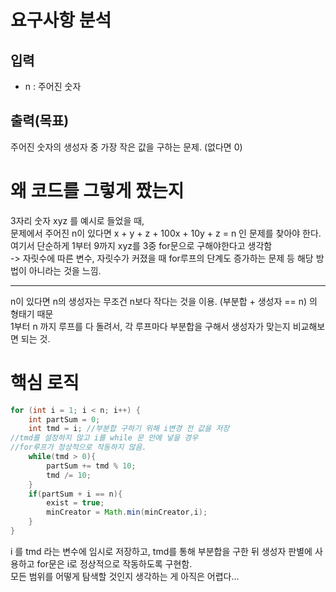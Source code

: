 # 요구사항 분석

## 입력
- n : 주어진 숫자
## 출력(목표)
주어진 숫자의 생성자 중 가장 작은 값을 구하는 문제. (없다면 0)
# 왜 코드를 그렇게 짰는지
3자리 숫자 xyz 를 예시로 들었을 때,
\
문제에서 주어진 n이 있다면
x + y + z + 100x + 10y + z = n 인 문제를 찾아야 한다.
\
여기서 단순하게 1부터 9까지 xyz를 3중 for문으로 구해야한다고 생각함
\
-> 자릿수에 따른 변수, 자릿수가 커졌을 때 for루프의 단계도 증가하는 문제 등 해당 방법이 아니라는 것을 느낌.

---
n이 있다면 n의 생성자는 무조건 n보다 작다는 것을 이용.
(부분합 + 생성자 == n) 의 형태기 때문
\
1부터 n 까지 루프를 다 돌려서, 각 루프마다 부분합을 구해서 생성자가 맞는지 비교해보면 되는 것.


# 핵심 로직
```java
for (int i = 1; i < n; i++) {
    int partSum = 0;
    int tmd = i; //부분합 구하기 위해 i변경 전 값을 저장
//tmd를 설정하지 않고 i를 while 문 안에 넣을 경우
//for루프가 정상적으로 작동하지 않음.
    while(tmd > 0){
        partSum += tmd % 10;
        tmd /= 10;
    }
    if(partSum + i == n){
        exist = true;
        minCreator = Math.min(minCreator,i);
    }
}
```
i 를 tmd 라는 변수에 임시로 저장하고,
tmd를 통해 부분합을 구한 뒤 생성자 판별에 사용하고
for문은 i로 정상적으로 작동하도록 구현함.
\
모든 범위를 어떻게 탐색할 것인지 생각하는 게 아직은 어렵다...